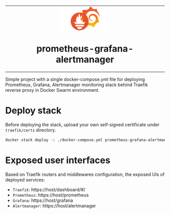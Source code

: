 <table align="center"><tr><td align="center" width="9999">
<img src="icons/prometheus_grafana_logo.png" align="center" width="150" alt="Docker icon">

# prometheus-grafana-alertmanager

</td></tr></table>

Simple project with a single docker-compose.yml file for deploying Prometheus, Grafana, Alertmanager monitoring stack
behind Traefik reverse proxy in Docker Swarm environment.

# Deploy stack
Before deploying the stack, upload your own self-signed certificate under `traefik/certs` directory.
```sh
docker stack deploy -c ./docker-compose.yml prometheus-grafana-alertmanager
```

# Exposed user interfaces

Based on Traefik routers and middlewares configuration, the exposed UIs of deployed services:
- `Traefik`: https\://host/dashboard/#/
- `Prometheus`: https\://host/prometheus
- `Grafana`: https\://host/grafana
- `Alertmanager`: https\://host/alertmanager

